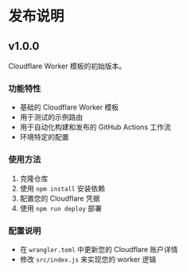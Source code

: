 # 发布说明

## v1.0.0

Cloudflare Worker 模板的初始版本。

### 功能特性

- 基础的 Cloudflare Worker 模板
- 用于测试的示例路由
- 用于自动化构建和发布的 GitHub Actions 工作流
- 环境特定的配置

### 使用方法

1. 克隆仓库
2. 使用 `npm install` 安装依赖
3. 配置您的 Cloudflare 凭据
4. 使用 `npm run deploy` 部署

### 配置说明

- 在 `wrangler.toml` 中更新您的 Cloudflare 账户详情
- 修改 `src/index.js` 来实现您的 worker 逻辑